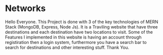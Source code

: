 # Networks
Hello Everyone.
This Project is done with 3 of the key technologies of MERN Stack (MongoDB, Express, Node Js). It is a Traviling website that have three destinations and each destination have two locations to visit. Some of the Features I implemented in this website is having an account through registiration then a login system, furthermore you have a search bar to search for destinations and other interesting stuff.
Thank You.
